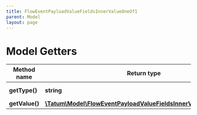 ```yaml
---
title: FlowEventPayloadValueFieldsInnerValueOneOf1
parent: Model
layout: page
---
```


# Model Getters

Method name | Return type | Description | Notes
------------ | ------------- | ------------- | -------------
**getType()** | **string** | Type of the value | [optional]
**getValue()** | [**\Tatum\Model\FlowEventPayloadValueFieldsInnerValueOneOf1Value**](../FlowEventPayloadValueFieldsInnerValueOneOf1Value) |  | [optional]

